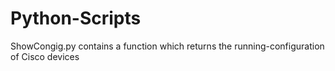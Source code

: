 # Python-Scripts
ShowCongig.py contains a function which returns the running-configuration of Cisco devices
